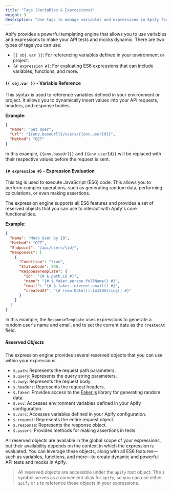 ```yaml
---
title: "Tags (Variables & Expressions)"
weight: 3
description: "Use tags to manage variables and expressions in Apify for API testing and mocking."
---
```


Apify provides a powerful templating engine that allows you to use variables and expressions to make your API tests and mocks dynamic. There are two types of tags you can use:

- `{{ obj.var }}`: For referencing variables defined in your environment or project.
- `{# expression #}`: For evaluating ES6 expressions that can include variables, functions, and more.

#### `{{ obj.var }}` - Variable Reference

This syntax is used to reference variables defined in your environment or project. It allows you to dynamically insert values into your API requests, headers, and response bodies.

**Example:**

```json
{
  "Name": "Get User",
  "Url": "{{env.baseUrl}}/users/{{env.userId}}",
  "Method": "GET"
}
```

In this example, `{{env.baseUrl}}` and `{{env.userId}}` will be replaced with their respective values before the request is sent.

#### `{# expression #}` - Expression Evaluation

This tag is used to execute JavaScript (ES6) code. This allows you to perform complex operations, such as generating random data, performing calculations, or even making assertions.

The expression engine supports all ES6 features and provides a set of reserved objects that you can use to interact with Apify's core functionalities.

**Example:**

```json
{
  "Name": "Mock User by ID",
  "Method": "GET",
  "Endpoint": "/api/users/{id}",
  "Responses": [
    {
      "Condition": "true",
      "StatusCode": 200,
      "ResponseTemplate": {
        "id": "{# $.path.id #}",
        "name": "{# $.faker.person.fullName() #}",
        "email": "{# $.faker.internet.email() #}",
        "createdAt": "{# (new Date()).toISOString() #}"
      }
    }
  ]
}
```

In this example, the `ResponseTemplate` uses expressions to generate a random user's name and email, and to set the current date as the `createdAt` field.

##### Reserved Objects

The expression engine provides several reserved objects that you can use within your expressions:

- `$.path`: Represents the request path parameters.
- `$.query`: Represents the query string parameters.
- `$.body`: Represents the request body.
- `$.headers`: Represents the request headers.
- `$.faker`: Provides access to the [Faker.js](https://fakerjs.dev/) library for generating random data.
- `$.env`: Accesses environment variables defined in your Apify configuration.
- `$.vars`: Accesses variables defined in your Apify configuration.
- `$.request`: Represents the entire request object.
- `$.response`: Represents the response object.
- `$.assert`: Provides methods for making assertions in tests.

All reserved objects are available in the global scope of your expressions, but their availability depends on the context in which the expression is evaluated. You can leverage these objects, along with all ES6 features—such as variables, functions, and more—to create dynamic and powerful API tests and mocks in Apify.

> All reserved objects are accessible under the `apify` root object. The `$` symbol serves as a convenient alias for `apify`, so you can use either `apify` or `$` to reference these objects in your expressions.

